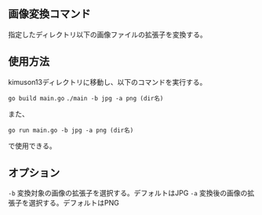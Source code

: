 ## 画像変換コマンド
指定したディレクトリ以下の画像ファイルの拡張子を変換する。

## 使用方法
kimuson13ディレクトリに移動し、以下のコマンドを実行する。

`go build main.go`
`./main -b jpg -a png (dir名)`

また、

`go run main.go -b jpg -a png (dir名)`

で使用できる。

## オプション
`-b` 変換対象の画像の拡張子を選択する。デフォルトはJPG
`-a` 変換後の画像の拡張子を選択する。デフォルトはPNG
